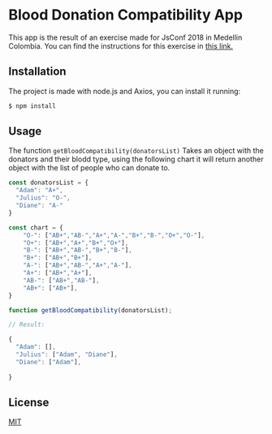 # Blood Donation Compatibility App

This app is the result of an exercise made for JsConf 2018 in Medellin Colombia.
You can find the instructions for this exercise in  [this link.](http://static.ow.ly/docs/jsconf_prob1_832h.pdf)

## Installation

The project is made with node.js and Axios, you can install it running:

```bash
$ npm install
```

## Usage

The function ```getBloodCompatibility(donatorsList)``` Takes an object with the donators and their blodd type, using the following chart it will return another object with the list of people who can donate to. 

```javascript
const donatorsList = {
  "Adam": "A+",
  "Julius": "O‑",
  "Diane": "A‑"
}

const chart = {
    "O-": ["AB+","AB-","A+","A-","B+","B-","O+","O-"],
    "O+": ["AB+","A+","B+","O+"],
    "B-": ["AB+","AB-","B+","B-"],
    "B+": ["AB+","B+"],
    "A-": ["AB+","AB-","A+","A-"],
    "A+": ["AB+","A+"],
    "AB-": ["AB+","AB-"],
    "AB+": ["AB+"],
}

function getBloodCompatibility(donatorsList);

// Result: 

{
  "Adam": [],
  "Julius": ["Adam", "Diane"],
  "Diane": ["Adam"],
  
}

```

## License
[MIT](https://choosealicense.com/licenses/mit/)